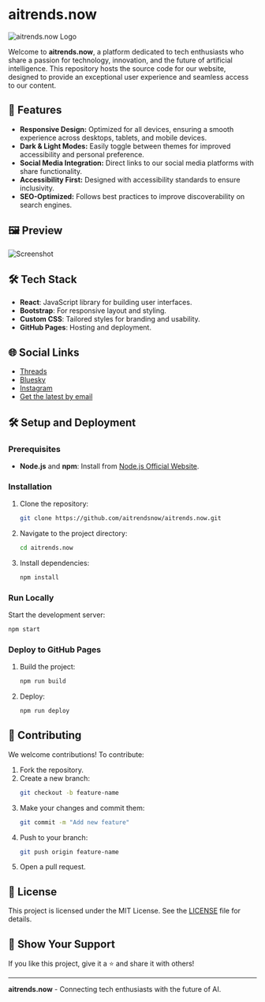# aitrends.now

![aitrends.now Logo](/aitrends.now/images/social-share.webp)

Welcome to **aitrends.now**, a platform dedicated to tech enthusiasts who share a passion for technology, innovation, and the future of artificial intelligence. This repository hosts the source code for our website, designed to provide an exceptional user experience and seamless access to our content.

## 🚀 Features

- **Responsive Design:** Optimized for all devices, ensuring a smooth experience across desktops, tablets, and mobile devices.
- **Dark & Light Modes:** Easily toggle between themes for improved accessibility and personal preference.
- **Social Media Integration:** Direct links to our social media platforms with share functionality.
- **Accessibility First:** Designed with accessibility standards to ensure inclusivity.
- **SEO-Optimized:** Follows best practices to improve discoverability on search engines.

## 🖼️ Preview

![Screenshot](/aitrends.now/images/social-share.webp)

## 🛠️ Tech Stack

- **React**: JavaScript library for building user interfaces.
- **Bootstrap**: For responsive layout and styling.
- **Custom CSS**: Tailored styles for branding and usability.
- **GitHub Pages**: Hosting and deployment.

## 🌐 Social Links

- [Threads](https://threads.net/@aitrends.now)
- [Bluesky](https://bluesky.social/@aitrends.now)
- [Instagram](https://instagram.com/aitrends.now)
- [Get the latest by email](mailto:contact@aitrends.now)

## 🛠️ Setup and Deployment

### Prerequisites

- **Node.js** and **npm**: Install from [Node.js Official Website](https://nodejs.org/).

### Installation

1. Clone the repository:
   ```bash
   git clone https://github.com/aitrendsnow/aitrends.now.git
   ```
2. Navigate to the project directory:
   ```bash
   cd aitrends.now
   ```
3. Install dependencies:
   ```bash
   npm install
   ```

### Run Locally

Start the development server:

```bash
npm start
```

### Deploy to GitHub Pages

1. Build the project:
   ```bash
   npm run build
   ```
2. Deploy:
   ```bash
   npm run deploy
   ```

## 🤝 Contributing

We welcome contributions! To contribute:

1. Fork the repository.
2. Create a new branch:
   ```bash
   git checkout -b feature-name
   ```
3. Make your changes and commit them:
   ```bash
   git commit -m "Add new feature"
   ```
4. Push to your branch:
   ```bash
   git push origin feature-name
   ```
5. Open a pull request.

## 📄 License

This project is licensed under the MIT License. See the [LICENSE](./LICENSE) file for details.

## 🌟 Show Your Support

If you like this project, give it a ⭐️ and share it with others!

---

**aitrends.now** - Connecting tech enthusiasts with the future of AI.
